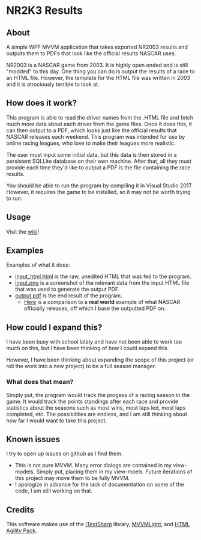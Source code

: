 # NR2K3 Results

## About

A simple WPF MVVM application that takes exported NR2003 results and outputs them to PDFs that look like the official results NASCAR uses.

NR2003 is a NASCAR game from 2003. It is highly open ended and is still "modded" to this day. One thing you can do is output the results of a race to an HTML file. However, the template for the HTML file was written in 2003 and it is atrociously terrible to look at. 

## How does it work?
This program is able to read the driver names from the .HTML file and fetch much more data about each driver from the game files. Once it does this, it can then output to a PDF, which looks just like the official results that NASCAR releases each weekend. This program was intended for use by online racing leagues, who love to make their leagues more realistic.

The user must input some initial data, but this data is then stored in a persistent SQLLite database on their own machine. After that, all they must provide each time they'd like to output a PDF is the file containing the race results.

You should be able to run the program by compiling it in Visual Studio 2017. However, it requires the game to be installed, so it may not be worth trying to run.

## Usage
Visit the [wiki](https://github.com/wslates/NR2K3Results_MVVM/wiki/NR2k3-How-To-Wiki)!

## Examples
Examples of what it does:
  - [input_html.html](Examples/input_html.html) is the raw, unedited HTML that was fed to the program.
  - [input.png](Examples/input.png) is a screenshot of the relevant data from the input HTML file that was used to generate the output PDF.
  - [output.pdf](Examples/output.pdf) is the end result of the program. 
    - [Here](http://www.jayski.com/stats/2018/pdfs/12kan2018prac1.pdf) is a comparison to a **real world** example of what NASCAR officially releases, off which I base the outputted PDF on. 
  
## How could I expand this?
I have been busy with school lately and have not been able to work too much on this, but I have been thinking of how I could expand this.

However, I have been thinking about expanding the scope of this project (or roll the work into a new project) to be a full season manager.

### What does that mean?
Simply put, the program would track the progess of a racing season in the game. It would track the points standings after each race and provide statistics about the seasons such as most wins, most laps led, most laps completed, etc. The possibilities are endless, and I am still thinking about how far I would want to take this project.

## Known issues
I try to open up issues on github as I find them.

- This is not pure MVVM. Many error dialogs are contained in my view-models. Simply put, placing them in my view-moels. Future iterations of this project may move them to be fully MVVM.
- I apologize in advance for the lack of documentation on some of the code, I am still working on that.

## Credits
This software makes use of the [iTextSharp](https://github.com/itext/itextsharp) library, [MVVMLight](https://github.com/lbugnion/mvvmlight), and [HTML Agility Pack](https://github.com/zzzprojects/html-agility-pack).
